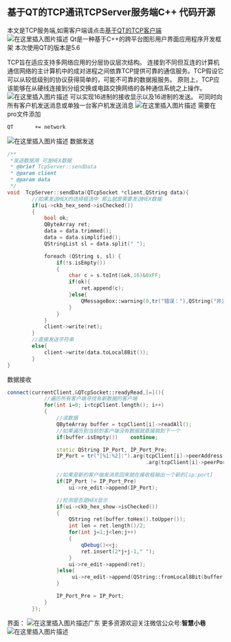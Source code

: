 ## 基于QT的TCP通讯TCPServer服务端C++ 代码开源

本文是TCP服务端,如需客户端请点击[基于QT的TCP客户端](https://blog.csdn.net/dwh1314/article/details/105686751)
![在这里插入图片描述](https://img-blog.csdnimg.cn/20200422133112524.png?x-oss-process=image/watermark,type_ZmFuZ3poZW5naGVpdGk,shadow_10,text_aHR0cHM6Ly9ibG9nLmNzZG4ubmV0L2R3aDEzMTQ=,size_16,color_FFFFFF,t_70)
Qt是一种基于C++的跨平台图形用户界面应用程序开发框架
本次使用QT的版本是5.6

TCP旨在适应支持多网络应用的分层协议层次结构。 连接到不同但互连的计算机通信网络的主计算机中的成对进程之间依靠TCP提供可靠的通信服务。TCP假设它可以从较低级别的协议获得简单的，可能不可靠的数据报服务。 原则上，TCP应该能够在从硬线连接到分组交换或电路交换网络的各种通信系统之上操作。
![在这里插入图片描述](https://img-blog.csdnimg.cn/20200422132604385.png?x-oss-process=image/watermark,type_ZmFuZ3poZW5naGVpdGk,shadow_10,text_aHR0cHM6Ly9ibG9nLmNzZG4ubmV0L2R3aDEzMTQ=,size_16,color_FFFFFF,t_70)
可以实现16进制的接收显示以及16进制的发送。
可同时向所有客户机发送消息或单独一台客户机发送消息
![在这里插入图片描述](https://img-blog.csdnimg.cn/20200422133531151.png?x-oss-process=image/watermark,type_ZmFuZ3poZW5naGVpdGk,shadow_10,text_aHR0cHM6Ly9ibG9nLmNzZG4ubmV0L2R3aDEzMTQ=,size_16,color_FFFFFF,t_70)
需要在pro文件添加

```bash
QT       += network
```

![在这里插入图片描述](https://img-blog.csdnimg.cn/2020042213551334.png)
数据发送
```cpp
/**
 *发送数据用 可发HEX数据
 * @brief TcpServer::sendData
 * @param client
 * @param data
 */
void  TcpServer::sendData(QTcpSocket *client,QString data){
        //如果发送HEX的选择框选中 那么就是需要发送HEX数据
        if(ui->ckb_hex_send->isChecked())
        {
            bool ok;
            QByteArray ret;
            data = data.trimmed();
            data = data.simplified();
            QStringList sl = data.split(" ");

            foreach (QString s, sl) {
                if(!s.isEmpty())
                {
                    char c = s.toInt(&ok,16)&0xFF;
                    if(ok){
                        ret.append(c);
                    }else{
                        QMessageBox::warning(0,tr("错误："),QString("非法的16进制字符: \"%1\"").arg(s));
                    }
                }
            }
            client->write(ret);
        }
        //直接发送字符串
        else{
            client->write(data.toLocal8Bit());
        }
}
```
数据接收

```cpp
connect(currentClient,&QTcpSocket::readyRead,[=](){
            //遍历所有客户端寻找有新数据的客户端
            for(int i=0; i<tcpClient.length(); i++)
            {
                //读数据
                QByteArray buffer = tcpClient[i]->readAll();
                //如果遍历到当前的客户端没有数据就直接跳到下一个
                if(buffer.isEmpty())    continue;

                static QString IP_Port, IP_Port_Pre;
                IP_Port = tr("[%1:%2]:").arg(tcpClient[i]->peerAddress().toString().split("::ffff:")[1])\
                                             .arg(tcpClient[i]->peerPort());

                //如果是新的客户端发消息回来就在接收框输出一个新的[ip:port]
                if(IP_Port != IP_Port_Pre)
                    ui->re_edit->append(IP_Port);

                //检测是否是HEX显示
                if(ui->ckb_hex_show->isChecked())
                {
                    QString ret(buffer.toHex().toUpper());
                    int len = ret.length()/2;
                    for(int j=1;j<len;j++)
                    {
                        qDebug()<<j;
                        ret.insert(2*j+j-1," ");
                    }
                    ui->re_edit->append(ret);
                }else{
                     ui->re_edit->append(QString::fromLocal8Bit(buffer));
                }

                IP_Port_Pre = IP_Port;
            }
        });
```
界面：
![在这里插入图片描述](https://img-blog.csdnimg.cn/2020042213381780.png?x-oss-process=image/watermark,type_ZmFuZ3poZW5naGVpdGk,shadow_10,text_aHR0cHM6Ly9ibG9nLmNzZG4ubmV0L2R3aDEzMTQ=,size_16,color_FFFFFF,t_70)广东
更多资源欢迎关注微信公众号:**智慧小巷**
![在这里插入图片描述](https://img-blog.csdnimg.cn/20200326102352938.jpg)

